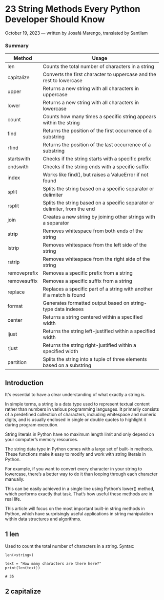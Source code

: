 # 23 String Methods Every Python Developer Should Know
October 19, 2023 — written by Josafá Marengo, translated by Santliam

### Summary

|Method|Usage|
|------|-----|
|len|Counts the total number of characters in a string|
|capitalize|	Converts the first character to uppercase and the rest to lowercase|
|upper|	Returns a new string with all characters in uppercase|
|lower|	Returns a new string with all characters in lowercase|
|count|	Counts how many times a specific string appears within the string|
|find|	Returns the position of the first occurrence of a substring|
|rfind|	Returns the position of the last occurrence of a substring|
|startswith|	Checks if the string starts with a specific prefix|
|endswith|	Checks if the string ends with a specific suffix|
|index|	Works like find(), but raises a ValueError if not found|
|split|	Splits the string based on a specific separator or delimiter|
|rsplit|	Splits the string based on a specific separator or delimiter, from the end|
|join|	Creates a new string by joining other strings with a separator|
|strip|	Removes whitespace from both ends of the string|
|lstrip|	Removes whitespace from the left side of the string|
|rstrip|	Removes whitespace from the right side of the string|
|removeprefix|	Removes a specific prefix from a string|
|removesuffix|	Removes a specific suffix from a string|
|replace|	Replaces a specific part of a string with another if a match is found|
|format|	Generates formatted output based on string-type data indexes|
|center|	Returns a string centered within a specified width|
|ljust|	Returns the string left-justified within a specified width|
|rjust|	Returns the string right-justified within a specified width|
|partition|	Splits the string into a tuple of three elements based on a substring|

## Introduction

It's essential to have a clear understanding of what exactly a string is.

In simple terms, a string is a data type used to represent textual content rather than numbers in various programming languages. It primarily consists of a predefined collection of characters, including whitespace and numeric digits, and is usually enclosed in single or double quotes to highlight it during program execution.

String literals in Python have no maximum length limit and only depend on your computer’s memory resources.

The string data type in Python comes with a large set of built-in methods. These functions make it easy to modify and work with string literals in Python.

For example, if you want to convert every character in your string to lowercase, there’s a better way to do it than looping through each character manually.

This can be easily achieved in a single line using Python’s lower() method, which performs exactly that task. That’s how useful these methods are in real life.

This article will focus on the most important built-in string methods in Python, which have surprisingly useful applications in string manipulation within data structures and algorithms.

## 1 len

Used to count the total number of characters in a string.
Syntax:

```
len(<string>)

```
```
text = "How many characters are there here?"
print(len(text))

# 35
```
## 2 capitalize

